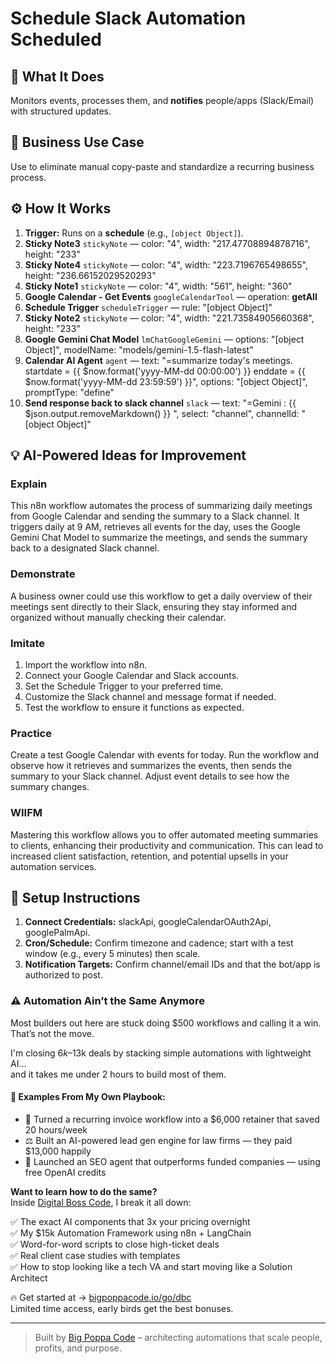 # Schedule Slack Automation Scheduled
## 🚀 What It Does
Monitors events, processes them, and **notifies** people/apps (Slack/Email) with structured updates.

## 💼 Business Use Case
Use to eliminate manual copy-paste and standardize a recurring business process.

## ⚙️ How It Works
1. **Trigger:** Runs on a **schedule** (e.g., `[object Object]`).
2. **Sticky Note3** `stickyNote` — color: "4", width: "217.47708894878716", height: "233"
3. **Sticky Note4** `stickyNote` — color: "4", width: "223.7196765498655", height: "236.66152029520293"
4. **Sticky Note1** `stickyNote` — color: "4", width: "561", height: "360"
5. **Google Calendar - Get Events** `googleCalendarTool` — operation: **getAll**
6. **Schedule Trigger** `scheduleTrigger` — rule: "[object Object]"
7. **Sticky Note2** `stickyNote` — color: "4", width: "221.73584905660368", height: "233"
8. **Google Gemini Chat Model** `lmChatGoogleGemini` — options: "[object Object]", modelName: "models/gemini-1.5-flash-latest"
9. **Calendar AI Agent** `agent` — text: "=summarize today's meetings.
startdate = {{ $now.format('yyyy-MM-dd 00:00:00') }}
enddate = {{ $now.format('yyyy-MM-dd 23:59:59') }}", options: "[object Object]", promptType: "define"
10. **Send response back to slack channel** `slack` — text: "=Gemini : {{ $json.output.removeMarkdown() }} ", select: "channel", channelId: "[object Object]"

## 💡 AI-Powered Ideas for Improvement
### Explain
This n8n workflow automates the process of summarizing daily meetings from Google Calendar and sending the summary to a Slack channel. It triggers daily at 9 AM, retrieves all events for the day, uses the Google Gemini Chat Model to summarize the meetings, and sends the summary back to a designated Slack channel.

### Demonstrate
A business owner could use this workflow to get a daily overview of their meetings sent directly to their Slack, ensuring they stay informed and organized without manually checking their calendar.

### Imitate
1. Import the workflow into n8n.
2. Connect your Google Calendar and Slack accounts.
3. Set the Schedule Trigger to your preferred time.
4. Customize the Slack channel and message format if needed.
5. Test the workflow to ensure it functions as expected.

### Practice
Create a test Google Calendar with events for today. Run the workflow and observe how it retrieves and summarizes the events, then sends the summary to your Slack channel. Adjust event details to see how the summary changes.

### WIIFM
Mastering this workflow allows you to offer automated meeting summaries to clients, enhancing their productivity and communication. This can lead to increased client satisfaction, retention, and potential upsells in your automation services.

## 🔧 Setup Instructions
1. **Connect Credentials:** slackApi, googleCalendarOAuth2Api, googlePalmApi.
2. **Cron/Schedule:** Confirm timezone and cadence; start with a test window (e.g., every 5 minutes) then scale.
3. **Notification Targets:** Confirm channel/email IDs and that the bot/app is authorized to post.

### ⚠️ Automation Ain’t the Same Anymore

Most builders out here are stuck doing $500 workflows and calling it a win.  
That’s not the move.  

I'm closing $6k–$13k deals by stacking simple automations with lightweight AI...  
and it takes me under 2 hours to build most of them.

#### 🧠 Examples From My Own Playbook:
- 🔁 Turned a recurring invoice workflow into a $6,000 retainer that saved 20 hours/week  
- ⚖️ Built an AI-powered lead gen engine for law firms — they paid $13,000 happily  
- 🚀 Launched an SEO agent that outperforms funded companies — using free OpenAI credits  

**Want to learn how to do the same?**  
Inside [Digital Boss Code](https://bigpoppacode.io/go/dbc), I break it all down:

✅ The exact AI components that 3x your pricing overnight  
✅ My $15k Automation Framework using n8n + LangChain  
✅ Word-for-word scripts to close high-ticket deals  
✅ Real client case studies with templates  
✅ How to stop looking like a tech VA and start moving like a Solution Architect  

🔥 Get started at → [bigpoppacode.io/go/dbc](https://bigpoppacode.io/go/dbc)  
Limited time access, early birds get the best bonuses.

---
> Built by [Big Poppa Code](https://bigpoppacode.io) – architecting automations that scale people, profits, and purpose.
